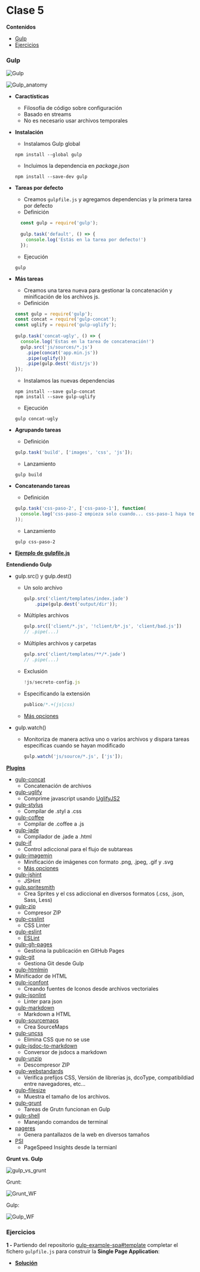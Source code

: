 # Clase 5
<!-- START doctoc generated TOC please keep comment here to allow auto update -->
<!-- DON'T EDIT THIS SECTION, INSTEAD RE-RUN doctoc TO UPDATE -->
**Contenidos**

- [Gulp](#gulp)
- [Ejercicios](#ejercicios)

<!-- END doctoc generated TOC please keep comment here to allow auto update -->


### Gulp 

![Gulp](https://raw.githubusercontent.com/dperrymorrow/gulp-task-generator/master/gulp_generator_logo.png)

![Gulp_anatomy](http://i2.wp.com/joellongie.com/wp-content/uploads/2015/02/web-gulp-anatomy.jpg)

- **Caractísticas**
  - Filosofía de código sobre configuración
  - Basado en streams
  - No es necesario usar archivos temporales

- **Instalación**
  - Instalamos Gulp global

  ```
  npm install --global gulp
  ```
  
  - Incluimos la dependencia en *package.json*

  ```
  npm install --save-dev gulp
  ```

- **Tareas por defecto**
  - Creamos `gulpfile.js` y agregamos dependencias y la primera tarea por defecto
  - Definición

  ```javascript
    const gulp = require('gulp');
    
    gulp.task('default', () => {
      console.log('Estás en la tarea por defecto!')
    });
  ```
  
  - Ejecución
  
  ```
  gulp
  ```

- **Más tareas**
  - Creamos una tarea nueva para gestionar la concatenación y minificación de los archivos js.
  - Definición

  ```javascript
  const gulp = require('gulp');
  const concat = require('gulp-concat');
  const uglify = require('gulp-uglify');
    
  gulp.task('concat-ugly', () => {
    console.log('Estas en la tarea de concatenación!')  
    gulp.src('js/sources/*.js')
      .pipe(concat('app.min.js'))
      .pipe(uglify())
      .pipe(gulp.dest('dist/js'))
  });
  ```

  - Instalamos las nuevas dependencias

  ```
  npm install --save gulp-concat
  npm install --save gulp-uglify
  ```

  - Ejecución

  ```
  gulp concat-ugly
  ```

- **Agrupando tareas**
  - Definición

  ```javascript
  gulp.task('build', ['images', 'css', 'js']);
  ```

  - Lanzamiento

  ```
  gulp build
  ```


- **Concatenando tareas**
  - Definición

  ```javascript
  gulp.task('css-paso-2', ['css-paso-1'], function(
    console.log('css-paso-2 empieza solo cuando... css-paso-1 haya termiando!')
  ));
  ```

  - Lanzamiento

  ```
  gulp css-paso-2
  ```

- **[Ejemplo de gulpfile.js](https://gist.github.com/torgeir/8507130)**


**Entendiendo Gulp**
- gulp.src() y gulp.dest()
  - Un solo archivo

    ```javascript
    gulp.src('client/templates/index.jade')
        .pipe(gulp.dest('output/dir'));
    ```

  - Múltiples archivos

    ```javascript
    gulp.src(['client/*.js', '!client/b*.js', 'client/bad.js'])
    // .pipe(...)
    ```

  - Múltiples archivos y carpetas

    ```javascript
    gulp.src('client/templates/**/*.jade')
    // .pipe(...)
    ``` 

  - Exclusión

    ```javascript
    !js/secreto-config.js
    ```

  - Especificando la extensión

    ```javascript
    publico/*.+(js|css)
    ```

  - [Más opciones](https://github.com/isaacs/minimatch)
- gulp.watch()
  - Monitoriza de manera activa uno o varios archivos y dispara tareas específicas cuando se hayan modificado

    ```javascript
    gulp.watch('js/source/*.js', ['js']);
    ```

**[Plugins](http://gulpjs.com/plugins/)**
- [gulp-concat](https://github.com/contra/gulp-concat)
  - Concatenación de archivos 
- [gulp-uglify](https://github.com/terinjokes/gulp-uglify)
  - Comprime javascript usando [UglifyJS2](https://github.com/mishoo/UglifyJS2)
- [gulp-stylus](https://www.npmjs.com/package/gulp-stylus)
  - Compilar de .styl a .css
- [gulp-coffee](https://www.npmjs.org/package/gulp-coffee)
  - Compilar de .coffee a .js
- [gulp-jade](https://www.npmjs.org/package/gulp-jade)
  - Compilador de .jade a .html
- [gulp-if](https://www.npmjs.org/package/gulp-if)
  - Control adiccional para el flujo de subtareas
- [gulp-imagemin](https://www.npmjs.org/package/gulp-imagemin)
  - Minificación de imágenes con formato .png, .jpeg, .gif y .svg
  - [Más opciones](https://github.com/sindresorhus/gulp-imagemin#imageminoptions)
- [gulp-jshint](https://www.npmjs.com/package/gulp-jshint)
  - JSHint
- [gulp.spritesmith](https://www.npmjs.com/package/gulp.spritesmith)
  - Crea Sprites y el css adiccional en diversos formatos (.css, .json, Sass, Less)
- [gulp-zip](https://github.com/sindresorhus/gulp-zip)
  - Compresor ZIP
- [gulp-csslint](https://www.npmjs.com/package/gulp-csslint/)
  - CSS Linter
- [gulp-eslint](https://www.npmjs.com/package/gulp-eslint/)
  - [ESLint](http://eslint.org/)
- [gulp-gh-pages](https://www.npmjs.com/package/gulp-gh-pages/)
  - Gestiona la publicación en GitHub Pages
- [gulp-git](https://www.npmjs.com/package/gulp-git/)
  - Gestiona Git desde Gulp
- [gulp-htmlmin](https://www.npmjs.com/package/gulp-htmlmin/)
 - Minificador de HTML
- [gulp-iconfont](https://www.npmjs.com/package/gulp-iconfont/)
  - Creando fuentes de Iconos desde archivos vectoriales
- [gulp-jsonlint](https://www.npmjs.com/package/gulp-jsonlint)
  - Linter para json
- [gulp-markdown](https://www.npmjs.com/package/gulp-markdown/)
  - Markdown a HTML
- [gulp-sourcemaps](https://www.npmjs.com/package/gulp-sourcemaps/)
  -  Crea SourceMaps
- [gulp-uncss](https://www.npmjs.com/package/gulp-uncss/)
  - Elimina CSS que no se use
- [gulp-jsdoc-to-markdown](https://www.npmjs.com/package/gulp-jsdoc-to-markdown/)
  - Conversor de jsdocs a markdown
- [gulp-unzip](https://www.npmjs.com/package/gulp-unzip/)
  - Descompresor ZIP 
- [gulp-webstandards](https://www.npmjs.com/package/gulp-webstandards)
  - Verifica prefijos CSS, Versión de librerías js, dcoType, compatibildiad entre navegadores,  etc...
- [gulp-filesize](https://www.npmjs.com/package/gulp-filesize)
  - Muestra el tamaño de los archivos. 
- [gulp-grunt](https://github.com/gratimax/gulp-grunt)
  - Tareas de Grutn funcionan en Gulp
- [gulp-shell](https://github.com/sun-zheng-an/gulp-shell)
  - Manejando comandos de terminal
- [pageres](https://github.com/sindresorhus/pageres)
  - Genera pantallazos de la web en diversos tamaños 
- [PSI](https://github.com/addyosmani/psi)
  - PageSpeed Insights desde la termianl

**Grunt vs. Gulp**

  ![gulp_vs_grunt](http://theodorelee.com/wp-content/uploads/2015/04/grunt-vs-gulp.jpg)

Grunt:

![Grunt_WF](http://frontendlabs.io/wp-content/uploads/2014/08/grunt-file-manipulation.png)

Gulp:

![Gulp_WF](http://frontendlabs.io/wp-content/uploads/2014/08/gulp-file-manipulation.png)

### Ejercicios

**1 -** Partiendo del repositorio [gulp-example-spa#template](https://github.com/josex2r/gulp-example-spa/tree/template) completar el fichero `gulpfile.js` para construir la **Single Page Application**:

- **[Solución](https://github.com/josex2r/gulp-example-spa)**